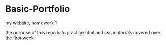 # Basic-Portfolio
my website, homework 1

the purpose of this repo is to practice html and css materials covered over the first week
